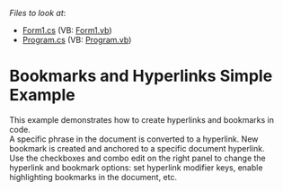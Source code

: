 <!-- default file list -->
*Files to look at*:

* [Form1.cs](./CS/BookmarksAndHyperlinksSimpleExample/Form1.cs) (VB: [Form1.vb](./VB/BookmarksAndHyperlinksSimpleExample/Form1.vb))
* [Program.cs](./CS/BookmarksAndHyperlinksSimpleExample/Program.cs) (VB: [Program.vb](./VB/BookmarksAndHyperlinksSimpleExample/Program.vb))
<!-- default file list end -->
# Bookmarks and Hyperlinks Simple Example


This example demonstrates how to create hyperlinks and bookmarks in code. <br>A specific phrase in the document is converted to a hyperlink. New bookmark is created and anchored to a specific document hyperlink.<br>Use the checkboxes and combo edit on the right panel to change the hyperlink and bookmark options: set hyperlink modifier keys, enable highlighting bookmarks in the document, etc.

<br/>


